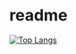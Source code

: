 # readme
[![Top Langs](https://github-readme-stats.vercel.app/api/top-langs/?username={Ryu}
)](https://github.com/anuraghazra/github-readme-stats)
